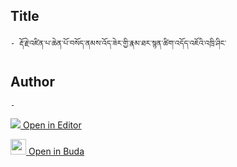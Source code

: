 ## Title
	- རྡོ་རྗེ་འཛིན་པ་ཆེན་པོ་བསོད་ནམས་འོད་ཟེར་གྱི་རྣམ་ཐར་སྙན་ཚིག་འདོད་འཇོའི་འཁྲི་ཤིང་

## Author
	- 



[<img src="https://img.icons8.com/color/25/000000/edit-property.png"> Open in Editor](http://editor.openpecha.org/P010776)

[<img width="25" src="https://library.bdrc.io/icons/BUDA-small.svg"> Open in Buda](https://library.bdrc.io/show/bdr:IE0OPP010776)
